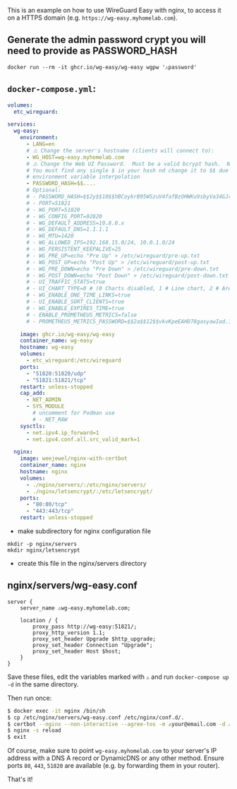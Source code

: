This is an example on how to use WireGuard Easy with nginx, to access it on a HTTPS domain (e.g. `https://wg-easy.myhomelab.com`).

## Generate the admin password crypt you will need to provide as PASSWORD_HASH
```
docker run --rm -it ghcr.io/wg-easy/wg-easy wgpw '⚠️password'

```


## `docker-compose.yml`:

```yaml
volumes:
  etc_wireguard:

services:
  wg-easy:
    environment:
      - LANG=en
      # ⚠️ Change the server's hostname (clients will connect to):
      - WG_HOST=wg-easy.myhomelab.com
      # ⚠️ Change the Web UI Password.  Must be a valid bcrypt hash.  Note link below.
      # You must find any single $ in your hash nd change it to $$ due to Docker 
      # environment variable interpolation 
      - PASSWORD_HASH=$$....
      # Optional:
      # - PASSWORD_HASH=$$2y$$10$$hBCoykrB95WSzuV4fafBzOHWKu9sbyVa34GJr8VV5R/pIelfEMYyG # (needs double $$, hash of 'foobar123'; see "How_to_generate_an_bcrypt_hash.md" for generate the hash)
      # - PORT=51821
      # - WG_PORT=51820
      # - WG_CONFIG_PORT=92820
      # - WG_DEFAULT_ADDRESS=10.8.0.x
      # - WG_DEFAULT_DNS=1.1.1.1
      # - WG_MTU=1420
      # - WG_ALLOWED_IPS=192.168.15.0/24, 10.0.1.0/24
      # - WG_PERSISTENT_KEEPALIVE=25
      # - WG_PRE_UP=echo "Pre Up" > /etc/wireguard/pre-up.txt
      # - WG_POST_UP=echo "Post Up" > /etc/wireguard/post-up.txt
      # - WG_PRE_DOWN=echo "Pre Down" > /etc/wireguard/pre-down.txt
      # - WG_POST_DOWN=echo "Post Down" > /etc/wireguard/post-down.txt
      # - UI_TRAFFIC_STATS=true
      # - UI_CHART_TYPE=0 # (0 Charts disabled, 1 # Line chart, 2 # Area chart, 3 # Bar chart)
      # - WG_ENABLE_ONE_TIME_LINKS=true
      # - UI_ENABLE_SORT_CLIENTS=true
      # - WG_ENABLE_EXPIRES_TIME=true
      # - ENABLE_PROMETHEUS_METRICS=false
      # - PROMETHEUS_METRICS_PASSWORD=$$2a$$12$$vkvKpeEAHD78gasyawIod.1leBMKg8sBwKW.pQyNsq78bXV3INf2G # (needs double $$, hash of 'prometheus_password'; see "How_to_generate_an_bcrypt_hash.md" for generate the hash)

    image: ghcr.io/wg-easy/wg-easy
    container_name: wg-easy
    hostname: wg-easy
    volumes:
      - etc_wireguard:/etc/wireguard
    ports:
      - "51820:51820/udp"
      - "51821:51821/tcp"
    restart: unless-stopped
    cap_add:
      - NET_ADMIN
      - SYS_MODULE
        # uncomment for Podman use
        # - NET_RAW
    sysctls:
      - net.ipv4.ip_forward=1
      - net.ipv4.conf.all.src_valid_mark=1

  nginx:
    image: weejewel/nginx-with-certbot
    container_name: nginx
    hostname: nginx
    volumes:
      - ./nginx/servers/:/etc/nginx/servers/
      - ./nginx/letsencrypt/:/etc/letsencrypt/
    ports:
      - "80:80/tcp"
      - "443:443/tcp"
    restart: unless-stopped
```

- make subdirectory for nginx configuration file
```
mkdir -p nginx/servers
mkdir nginx/letsencrypt
```
- create this file in the nginx/servers directory
## nginx/servers/wg-easy.conf
```
server {
    server_name ⚠️wg-easy.myhomelab.com;

    location / {
        proxy_pass http://wg-easy:51821/;
        proxy_http_version 1.1;
        proxy_set_header Upgrade $http_upgrade;
        proxy_set_header Connection "Upgrade";
        proxy_set_header Host $host;
    }
}
```

Save these files, edit the variables marked with `⚠️` and run `docker-compose up -d` in the same directory.

Then run once:

```bash
$ docker exec -it nginx /bin/sh
$ cp /etc/nginx/servers/wg-easy.conf /etc/nginx/conf.d/.
$ certbot --nginx --non-interactive --agree-tos -m ⚠️your@email.com -d ⚠️wg-easy.myhomelab.com
$ nginx -s reload
$ exit
```

Of course, make sure to point `wg-easy.myhomelab.com` to your server's IP address with a DNS A record or DynamicDNS or any other method. Ensure ports `80`, `443`, `51820` are available (e.g. by forwarding them in your router).

That's it!